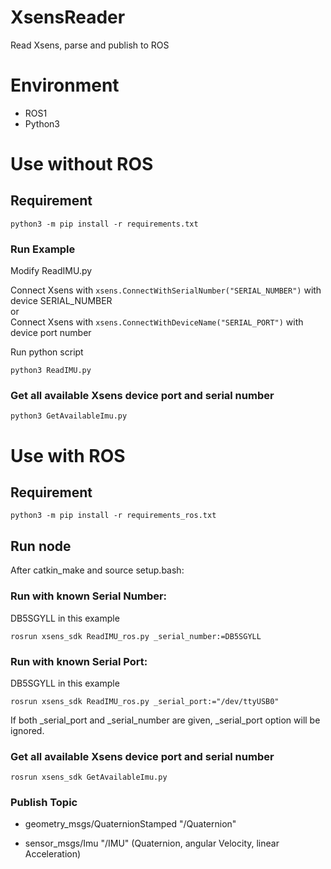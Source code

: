 # XsensReader
Read Xsens, parse and publish to ROS

# Environment

* ROS1
* Python3

# Use without ROS

## Requirement
```python3 -m pip install -r requirements.txt```

### Run Example
Modify ReadIMU.py  

Connect Xsens with ```xsens.ConnectWithSerialNumber("SERIAL_NUMBER")``` with device SERIAL_NUMBER  
or  
Connect Xsens with ```xsens.ConnectWithDeviceName("SERIAL_PORT")``` with device port number

Run python script
```
python3 ReadIMU.py
```

### Get all available Xsens device port and serial number
```
python3 GetAvailableImu.py 
```

# Use with ROS

## Requirement
```python3 -m pip install -r requirements_ros.txt```

## Run node

After catkin_make and source setup.bash:

### Run with known Serial Number:
DB5SGYLL in this example

```
rosrun xsens_sdk ReadIMU_ros.py _serial_number:=DB5SGYLL
```

### Run with known Serial Port:
DB5SGYLL in this example

```
rosrun xsens_sdk ReadIMU_ros.py _serial_port:="/dev/ttyUSB0"
```

If both _serial_port and _serial_number are given, _serial_port option will be ignored.

### Get all available Xsens device port and serial number

```
rosrun xsens_sdk GetAvailableImu.py 
```

### Publish Topic

* geometry_msgs/QuaternionStamped
"/Quaternion"

* sensor_msgs/Imu
"/IMU"
(Quaternion, angular Velocity, linear Acceleration)